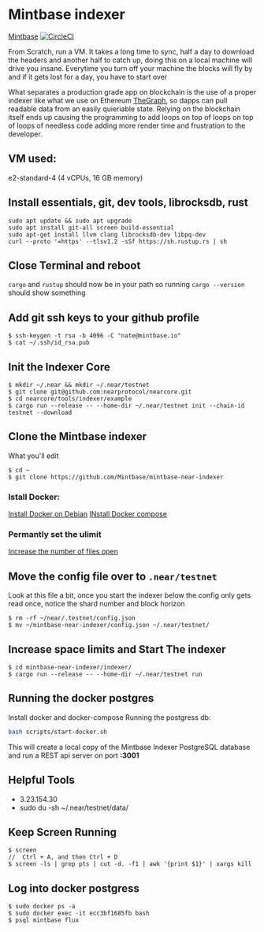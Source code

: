 # Mintbase indexer
[Mintbase](https://mintbase.io)
[![CircleCI](https://circleci.com/gh/Mintbase/mintbase-index-node.svg?style=svg&circle-token=e0afb9021f602d8c83dc0f8a0874086e620fa166)](LINK)

From Scratch, run a VM. It takes a long time to sync, half a day to download the headers and another half to catch up, doing this on a local machine will drive you insane. Everytime you turn off your machine the blocks will fly by and if it gets lost for a day, you have to start over

What separates a production grade app on blockchain is the use of a proper indexer like what we use on Ethereum [TheGraph](https://thegraph.com/explorer/subgraph/nategeier/mintbase), so dapps can pull readable data from an easily quieriable state. Relying on the blockchain itself ends up causing the programming to add loops on top of loops on top of loops of needless code adding more render time and frustration to the developer.

## VM used:

e2-standard-4 (4 vCPUs, 16 GB memory)

## Install essentials, git, dev tools, librocksdb, rust

```
sudo apt update && sudo apt upgrade
sudo apt install git-all screen build-essential
sudo apt-get install llvm clang librocksdb-dev libpq-dev
curl --proto '=https' --tlsv1.2 -sSf https://sh.rustup.rs | sh
```

## Close Terminal and reboot

`cargo` and `rustup` should now be in your path so running `cargo --version` should show something

## Add git ssh keys to your github profile

```
$ ssh-keygen -t rsa -b 4096 -C "nate@mintbase.io"
$ cat ~/.ssh/id_rsa.pub
```

## Init the Indexer Core

```
$ mkdir ~/.near && mkdir ~/.near/testnet
$ git clone git@github.com:nearprotocol/nearcore.git
$ cd nearcore/tools/indexer/example
$ cargo run --release -- --home-dir ~/.near/testnet init --chain-id testnet --download
```

## Clone the Mintbase indexer

What you'll edit

```
$ cd ~
$ git clone https://github.com/Mintbase/mintbase-near-indexer
```

### Istall Docker:

[Install Docker on Debian](https://docs.docker.com/engine/install/debian/)
[INstall Docker compose](https://docs.docker.com/compose/install/)

### Permantly set the ulimit

[Increase the number of files open](https://medium.com/@muhammadtriwibowo/set-permanently-ulimit-n-open-files-in-ubuntu-4d61064429a)

## Move the config file over to `.near/testnet`

Look at this file a bit, once you start the indexer below the config only gets read once, notice the shard number and block horizon

```
$ rm -rf ~/near/.testnet/config.json
$ mv ~/mintbase-near-indexer/config.json ~/.near/testnet/
```

## Increase space limits and Start The indexer

```
$ cd mintbase-near-indexer/indexer/
$ cargo run --release -- --home-dir ~/.near/testnet run
```

## Running the docker postgres

Install docker and docker-compose
Running the postgress db:

```bash
bash scripts/start-docker.sh
```

This will create a local copy of the Mintbase Indexer PostgreSQL database and run a REST api server on port **:3001**

## Helpful Tools

- 3.23.154.30
- sudo du -sh ~/.near/testnet/data/

## Keep Screen Running

```
$ screen
//  Ctrl + A, and then Ctrl + D
$ screen -ls | grep pts | cut -d. -f1 | awk '{print $1}' | xargs kill

```



## Log into docker postgress
```
$ sudo docker ps -a
$ sudo docker exec -it ecc3bf1685fb bash
$ psql mintbase flux
```